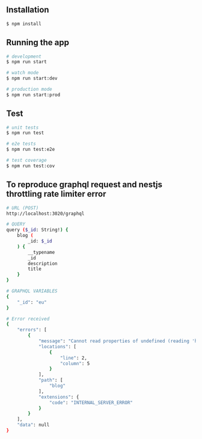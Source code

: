 ## Installation

```bash
$ npm install
```

## Running the app

```bash
# development
$ npm run start

# watch mode
$ npm run start:dev

# production mode
$ npm run start:prod
```

## Test

```bash
# unit tests
$ npm run test

# e2e tests
$ npm run test:e2e

# test coverage
$ npm run test:cov
```

## To reproduce graphql request and nestjs throttling rate limiter error

```bash
# URL (POST)
http://localhost:3020/graphql

# QUERY
query ($_id: String!) {
    blog (
        _id: $_id
    ) {
        __typename
        _id
        description
        title
    }
}

# GRAPHQL VARIABLES
{
    "_id": "eu"
}

# Error received
{
    "errors": [
        {
            "message": "Cannot read properties of undefined (reading 'header')",
            "locations": [
                {
                    "line": 2,
                    "column": 5
                }
            ],
            "path": [
                "blog"
            ],
            "extensions": {
                "code": "INTERNAL_SERVER_ERROR"
            }
        }
    ],
    "data": null
}

```
